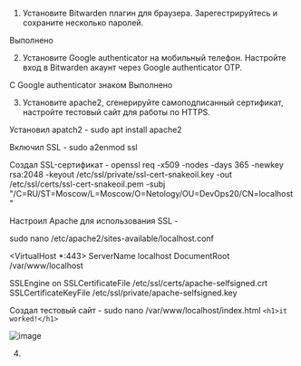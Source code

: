 1. Установите Bitwarden плагин для браузера. Зарегестрируйтесь и сохраните несколько паролей.

Выполнено

2. Установите Google authenticator на мобильный телефон. Настройте вход в Bitwarden акаунт через Google authenticator OTP.

С Google authenticator знаком
Выполнено


3. Установите apache2, сгенерируйте самоподписанный сертификат, настройте тестовый сайт для работы по HTTPS.

Установил apatch2 - sudo apt install apache2

Включил SSL - sudo a2enmod ssl

Создал SSL-сертификат - 
openssl req -x509 -nodes -days 365 -newkey rsa:2048
-keyout /etc/ssl/private/ssl-cert-snakeoil.key
-out /etc/ssl/certs/ssl-cert-snakeoil.pem 
-subj "/C=RU/ST=Moscow/L=Moscow/O=Netology/OU=DevOps20/CN=localhost"
 
Настроил Apache для использования SSL - 

sudo nano /etc/apache2/sites-available/localhost.conf
 
<VirtualHost *:443>
   ServerName localhost
   DocumentRoot /var/www/localhost

   SSLEngine on
   SSLCertificateFile /etc/ssl/certs/apache-selfsigned.crt
   SSLCertificateKeyFile /etc/ssl/private/apache-selfsigned.key
</VirtualHost> 
 
Создал тестовый сайт - sudo nano /var/www/localhost/index.html `<h1>it worked!</h1>`
 
![image](https://user-images.githubusercontent.com/106968319/181581083-1a33acdd-ba55-462e-b580-b5bc36de3c1d.png)




4. 
